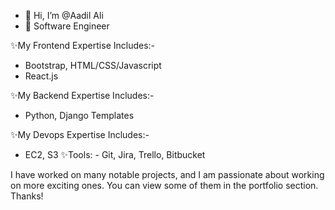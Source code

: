 * 👋 Hi, I’m @Aadil Ali
* 👀 Software Engineer

✨My Frontend Expertise Includes:-
* Bootstrap, HTML/CSS/Javascript
* React.js

✨My Backend Expertise Includes:-
* Python, Django Templates

✨My Devops Expertise Includes:-
* EC2, S3
✨Tools: - Git, Jira, Trello, Bitbucket

I have worked on many notable projects, and I am passionate about working on more exciting ones. You can view some of them in the portfolio section. Thanks!
